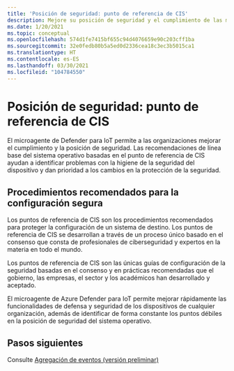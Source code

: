 ```yaml
---
title: 'Posición de seguridad: punto de referencia de CIS'
description: Mejore su posición de seguridad y el cumplimiento de las medidas de seguridad mediante el microagente de Defender para IoT.
ms.date: 1/20/2021
ms.topic: conceptual
ms.openlocfilehash: 574d1fe7415bf655c94d4076659e90c203cff1ba
ms.sourcegitcommit: 32e0fedb80b5a5ed0d2336cea18c3ec3b5015ca1
ms.translationtype: HT
ms.contentlocale: es-ES
ms.lasthandoff: 03/30/2021
ms.locfileid: "104784550"
---
```

# <a name="security-posture--cis-benchmark"></a>Posición de seguridad: punto de referencia de CIS 

El microagente de Defender para IoT permite a las organizaciones mejorar el cumplimiento y la posición de seguridad. Las recomendaciones de línea base del sistema operativo basadas en el punto de referencia de CIS ayudan a identificar problemas con la higiene de la seguridad del dispositivo y dan prioridad a los cambios en la protección de la seguridad.  

## <a name="best-practices-for-secure-configuration"></a>Procedimientos recomendados para la configuración segura

Los puntos de referencia de CIS son los procedimientos recomendados para proteger la configuración de un sistema de destino. Los puntos de referencia de CIS se desarrollan a través de un proceso único basado en el consenso que consta de profesionales de ciberseguridad y expertos en la materia en todo el mundo. 

Los puntos de referencia de CIS son las únicas guías de configuración de la seguridad basadas en el consenso y en prácticas recomendadas que el gobierno, las empresas, el sector y los académicos han desarrollado y aceptado.

El microagente de Azure Defender para IoT permite mejorar rápidamente las funcionalidades de defensa y seguridad de los dispositivos de cualquier organización, además de identificar de forma constante los puntos débiles en la posición de seguridad del sistema operativo.

## <a name="next-steps"></a>Pasos siguientes 

Consulte [Agregación de eventos (versión preliminar)](concept-event-aggregation.md)
